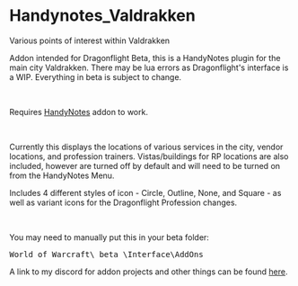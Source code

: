 # Handynotes_Valdrakken
Various points of interest within Valdrakken

<p>Addon intended for Dragonflight Beta, this is a HandyNotes plugin for the main city Valdrakken.&nbsp;There may be lua errors as Dragonflight's interface is a WIP. Everything in beta is subject to change.</p>
<p>&nbsp;</p>
<p>Requires <a href="https://www.curseforge.com/wow/addons/handynotes">HandyNotes</a> addon to work.</p>
<p>&nbsp;</p>
<p>Currently this displays the locations of various services in the city, vendor locations, and profession trainers. Vistas/buildings for RP locations are also included, however are turned off by default and will need to be turned on from the HandyNotes Menu.</p>
<p>Includes 4 different styles of icon - Circle, Outline, None, and Square - as well as variant icons for the Dragonflight Profession changes.</p>
<p>&nbsp;</p>
<p>You may need to manually put this in your beta folder:</p>
<pre class="codeStyle">World of Warcraft\_beta_\Interface\AddOns</pre>

A link to my discord for addon projects and other things can be found [here](https://discord.gg/tA4rrmjPp8).
